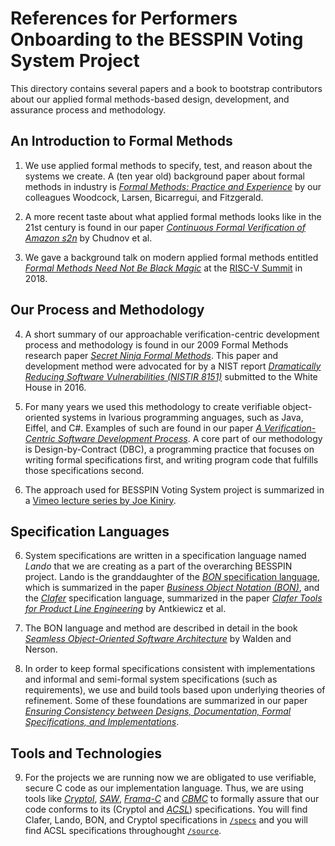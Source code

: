 # References for Performers Onboarding to the BESSPIN Voting System Project

This directory contains several papers and a book to bootstrap contributors
about our applied formal methods-based design, development, and assurance
process and methodology.

## An Introduction to Formal Methods

  1. We use applied formal methods to specify, test, and reason about the
     systems we create.  A (ten year old) background paper about formal methods
     in industry is _[Formal Methods: Practice and Experience]_ by our
     colleagues Woodcock, Larsen, Bicarregui, and Fitzgerald.

  2. A more recent taste about what applied formal methods looks like in the
     21st century is found in our paper
     _[Continuous Formal Verification of Amazon s2n]_ by Chudnov et al.

  3. We gave a background talk on modern applied formal methods entitled
     _[Formal Methods Need Not Be Black Magic]_ at the [RISC-V Summit] in 2018.

## Our Process and Methodology

  4. A short summary of our approachable verification-centric development
     process and methodology is found in our 2009 Formal Methods research paper
     _[Secret Ninja Formal Methods]_. This paper and development method were
     advocated for by a NIST report
     _[Dramatically Reducing Software Vulnerabilities (NISTIR 8151)]_
     submitted to the White House in 2016.

  5. For many years we used this methodology to create verifiable
     object-oriented systems in lvarious programming anguages, such as Java,
     Eiffel, and C#. Examples of such are found in our paper
     _[A Verification-Centric Software Development Process]_. A core part of
     our methodology is Design-by-Contract (DBC), a programming practice that
     focuses on writing formal specifications first, and writing program code
     that fulfills those specifications second.

  6. The approach used for BESSPIN Voting System project is summarized
     in a [Vimeo lecture series by Joe Kiniry].

## Specification Languages

  6. System specifications are written in a specification language named
     _Lando_ that we are creating as a part of the overarching BESSPIN project.
     Lando is the granddaughter of the [_BON_ specification language],
     which is summarized in the paper _[Business Object Notation (BON)]_, and
     the _[Clafer]_ specification language, summarized in the paper
     _[Clafer Tools for Product Line Engineering]_  by Antkiewicz et al.

  7. The BON language and method are described in detail in the book
     _[Seamless Object-Oriented Software Architecture]_ by Walden and Nerson.

  8. In order to keep formal specifications consistent with implementations and
     informal and semi-formal system specifications (such as requirements), we
     use and build tools based upon underlying theories of refinement.  Some of
     these foundations are summarized in our paper
     _[Ensuring Consistency between Designs, Documentation, Formal Specifications, and Implementations]_.

## Tools and Technologies

  9. For the projects we are running now we are obligated to use verifiable,
     secure C code as our implementation language.  Thus, we are using tools
     like _[Cryptol]_, _[SAW]_, _[Frama-C]_ and _[CBMC]_ to formally assure
     that our code conforms to its (Cryptol and _[ACSL]_) specifications. You
     will find Clafer, Lando, BON, and Cryptol specifications in [`/specs`]
     and you will find ACSL specifications throughought [`/source`].

[Cryptol]: https://cryptol.net/
[SAW]: https://saw.galois.com/
[Frama-C]: https://frama-c.com/
[CBMC]: http://www.cprover.org/cbmc/
[ACSL]: https://frama-c.com/acsl.html

[`/specs`]: ./../../specs
[`/source`]: ./../../source

[A Verification-Centric Software Development Process]: A_Verification-Centric_Software_Development_Process
[Formal Methods: Practice and Experience]: Formal_Methods_Practice_and_Experience.pdf
[Continuous Formal Verification of Amazon s2n]: Continuous_Formal_Verification_of_Amazon_s2n.pdf
[Formal Methods Need Not Be Black Magic]: Formal_Methods_Need_Not_Be_Black_Magic.pdf
[Secret Ninja Formal Methods]: Secret_Ninja_Formal_Methods.pdf
[Dramatically Reducing Software Vulnerabilities (NISTIR 8151)]: Dramatically_Reducing_Software_Vulnerabilities.pdf
[Business Object Notation (BON)]: Business_Object_Notation.pdf
[Clafer Tools for Product Line Engineering]: Clafer_Tools_for_Product_Line_Engineering.pdf
[Seamless Object-Oriented Software Architecture]: Seamless_Object-Oriented_Software_Architecture.pdf
[Ensuring Consistency between Designs, Documentation, Formal Specifications, and Implementations]: Ensuring_Consistency_Designs_Documentation_Specifications_Implementations

[RISC-V Summit]: https://tmt.knect365.com/risc-v-summit/
[Vimeo lecture series by Joe Kiniry]: https://vimeo.com/showcase/1498714
[_BON_ specification language]: http://www.bon-method.com/
[Clafer]: https://www.clafer.org
